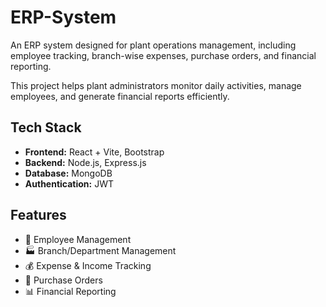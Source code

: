 # ERP-System

An ERP system designed for plant operations management, including employee tracking, branch-wise expenses, purchase orders, and financial reporting.

This project helps plant administrators monitor daily activities, manage employees, and generate financial reports efficiently.

## Tech Stack
- **Frontend:** React + Vite, Bootstrap
- **Backend:** Node.js, Express.js
- **Database:** MongoDB
- **Authentication:** JWT

## Features
- 👷 Employee Management
- 🏭 Branch/Department Management
- 💰 Expense & Income Tracking
- 🧾 Purchase Orders
- 📊 Financial Reporting
